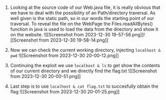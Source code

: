 1. Looking at the source code of our Web.java file, it is really obvious that we have to deal with the possibility of an Path/directory traversal. As well given is the static path, so in our words the starting point of our traversal. To reveal the file on the WebPage the Files.readAllBytes() function in java is used to load the data from the directory and show it on the website.
![[Screenshot from 2023-12-30 19-57-56.png]]![[Screenshot from 2023-12-30 19-58-14.png]]
2. Now we can check the current working directory, injecting `localhost & pwd`
![[Screenshot from 2023-12-30 20-00-12.png]]

3. Continuing the exploit we use `localhost & ls` to get show the contents of our current directory and we directly find the flag.txt
![[Screenshot from 2023-12-30 20-00-51.png]]
4. Last step is to use `localhost & cat flag.txt` to succesfully obtain the flag
![[Screenshot from 2023-12-30 20-01-25.png]]

